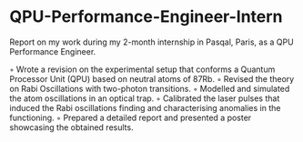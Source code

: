 # QPU-Performance-Engineer-Intern
Report on my work during my 2-month internship in Pasqal, Paris, as a QPU Performance Engineer.

◦ Wrote a revision on the experimental setup that conforms a Quantum Processor Unit (QPU) based on neutral atoms of 87Rb.
◦ Revised the theory on Rabi Oscillations with two-photon transitions.
◦ Modelled and simulated the atom oscillations in an optical trap.
◦ Calibrated the laser pulses that induced the Rabi oscillations finding and characterising anomalies in the functioning.
◦ Prepared a detailed report and presented a poster showcasing the obtained results.
